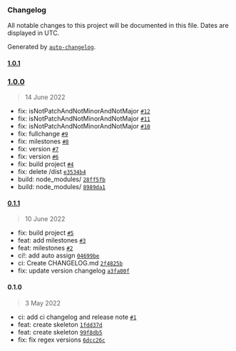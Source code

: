 ### Changelog

All notable changes to this project will be documented in this file. Dates are displayed in UTC.

Generated by [`auto-changelog`](https://github.com/CookPete/auto-changelog).

#### [1.0.1](https://github.com/madeiramadeirabr/action-generate-release/compare/1.0.0...1.0.1)

### [1.0.0](https://github.com/madeiramadeirabr/action-generate-release/compare/0.1.1...1.0.0)

> 14 June 2022

- fix: isNotPatchAndNotMinorAndNotMajor [`#12`](https://github.com/madeiramadeirabr/action-generate-release/pull/12)
- fix: isNotPatchAndNotMinorAndNotMajor [`#11`](https://github.com/madeiramadeirabr/action-generate-release/pull/11)
- fix: isNotPatchAndNotMinorAndNotMajor [`#10`](https://github.com/madeiramadeirabr/action-generate-release/pull/10)
- fix: fullchange [`#9`](https://github.com/madeiramadeirabr/action-generate-release/pull/9)
- fix: milestones [`#8`](https://github.com/madeiramadeirabr/action-generate-release/pull/8)
- fix: version [`#7`](https://github.com/madeiramadeirabr/action-generate-release/pull/7)
- fix: version [`#6`](https://github.com/madeiramadeirabr/action-generate-release/pull/6)
- fix: build project [`#4`](https://github.com/madeiramadeirabr/action-generate-release/pull/4)
- fix: delete /dist [`e3534b4`](https://github.com/madeiramadeirabr/action-generate-release/commit/e3534b45e42c4ec0e5bff4824f741d8799f1e038)
- build: node_modules/ [`28ff5fb`](https://github.com/madeiramadeirabr/action-generate-release/commit/28ff5fb78456d682eb0762e817eec05ef61f1984)
- build: node_modules/ [`8989da1`](https://github.com/madeiramadeirabr/action-generate-release/commit/8989da1bc9cbabfc3d179e03b6d9088522abbbd3)

#### [0.1.1](https://github.com/madeiramadeirabr/action-generate-release/compare/0.1.0...0.1.1)

> 10 June 2022

- fix: build project [`#5`](https://github.com/madeiramadeirabr/action-generate-release/pull/5)
- feat: add milestones [`#3`](https://github.com/madeiramadeirabr/action-generate-release/pull/3)
- feat: milestones [`#2`](https://github.com/madeiramadeirabr/action-generate-release/pull/2)
- ci!: add auto assign [`04699be`](https://github.com/madeiramadeirabr/action-generate-release/commit/04699be62023ed0b99dc0aba3d30857cd8b819e9)
- ci: Create CHANGELOG.md [`2f4825b`](https://github.com/madeiramadeirabr/action-generate-release/commit/2f4825b831c66b39f25a0af9f2d6026c214e5a51)
- fix: update version changelog [`a3fa00f`](https://github.com/madeiramadeirabr/action-generate-release/commit/a3fa00fb124e18f60bad1f715b9c4f55636f8f25)

#### 0.1.0

> 3 May 2022

- ci: add ci changelog and release note [`#1`](https://github.com/madeiramadeirabr/action-generate-release/pull/1)
- feat: create skeleton [`1fdd37d`](https://github.com/madeiramadeirabr/action-generate-release/commit/1fdd37dc28bb96bb9f83680b603288d003d2af6b)
- feat: create skeleton [`99f8db5`](https://github.com/madeiramadeirabr/action-generate-release/commit/99f8db541613e5ec7965d6c5db170eb71771599e)
- fix: fix regex versions [`6dcc26c`](https://github.com/madeiramadeirabr/action-generate-release/commit/6dcc26ce66b4845d21aebc036a991bb98b8ed1cb)
